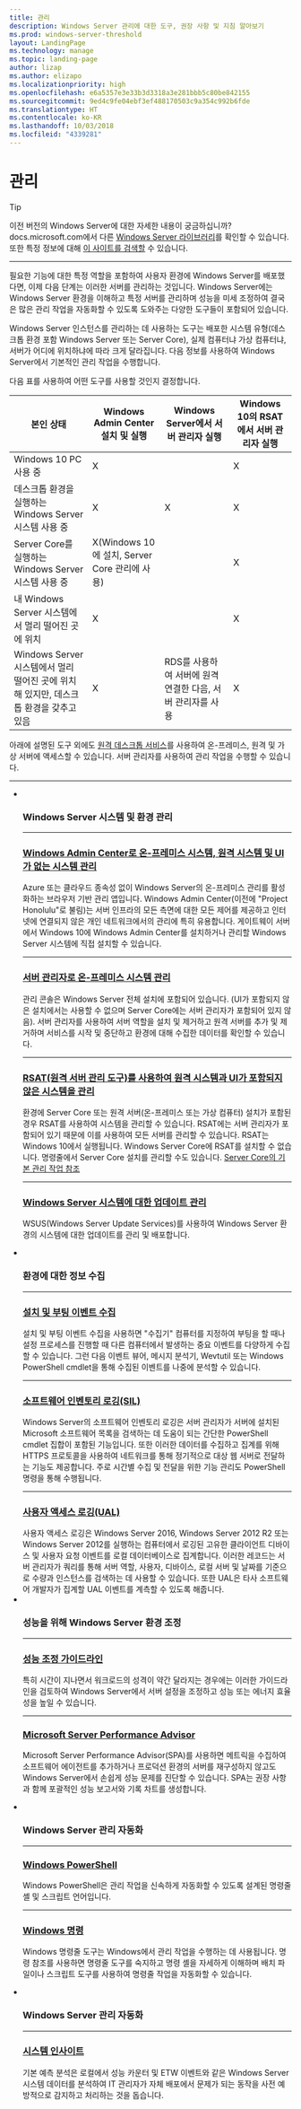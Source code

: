 ```yaml
---
title: 관리
description: Windows Server 관리에 대한 도구, 권장 사항 및 지침 알아보기
ms.prod: windows-server-threshold
layout: LandingPage
ms.technology: manage
ms.topic: landing-page
author: lizap
ms.author: elizapo
ms.localizationpriority: high
ms.openlocfilehash: e6a5357e3e33b3d3318a3e281bbb5c80be842155
ms.sourcegitcommit: 9ed4c9fe04ebf3ef488170503c9a354c992b6fde
ms.translationtype: HT
ms.contentlocale: ko-KR
ms.lasthandoff: 10/03/2018
ms.locfileid: "4339281"
---
```

# 관리


>[!TIP]
> 이전 버전의 Windows Server에 대한 자세한 내용이 궁금하십니까? docs.microsoft.com에서 다른 [Windows Server 라이브러리](/previous-versions/windows/)를 확인할 수 있습니다. 또한 특정 정보에 대해 [이 사이트를 검색할](https://docs.microsoft.com/search/index?search=Windows+Server&dataSource=previousVersions) 수 있습니다.

<hr />

필요한 기능에 대한 특정 역할을 포함하여 사용자 환경에 Windows Server를 배포했다면, 이제 다음 단계는 이러한 서버를 관리하는 것입니다. Windows Server에는 Windows Server 환경을 이해하고 특정 서버를 관리하며 성능을 미세 조정하여 결국은 많은 관리 작업을 자동화할 수 있도록 도와주는 다양한 도구들이 포함되어 있습니다. 

Windows Server 인스턴스를 관리하는 데 사용하는 도구는 배포한 시스템 유형(데스크톱 환경 포함 Windows Server 또는 Server Core), 실제 컴퓨터냐 가상 컴퓨터냐, 서버가 어디에 위치하냐에 따라 크게 달라집니다. 다음 정보를 사용하여 Windows Server에서 기본적인 관리 작업을 수행합니다.

다음 표를 사용하여 어떤 도구를 사용할 것인지 결정합니다.

| 본인 상태   | Windows Admin Center 설치 및 실행 | Windows Server에서 서버 관리자 실행 | Windows 10의 RSAT에서 서버 관리자 실행 |
|--------|----------------------|--------------------------------------|------------------------------------------|
| Windows 10 PC 사용 중 | X  |                                      | X                                        |
| 데스크톱 환경을 실행하는 Windows Server 시스템 사용 중 | X | X | X |
| Server Core를 실행하는 Windows Server 시스템 사용 중 |X(Windows 10에 설치, Server Core 관리에 사용) | | X |
| 내 Windows Server 시스템에서 멀리 떨어진 곳에 위치 |X | | X |
| Windows Server 시스템에서 멀리 떨어진 곳에 위치해 있지만, 데스크톱 환경을 갖추고 있음 |X | RDS를 사용하여 서버에 원격 연결한 다음, 서버 관리자를 사용 | X |

아래에 설명된 도구 외에도 [원격 데스크톱 서비스](../remote/remote-desktop-services/welcome-to-rds.md)를 사용하여 온-프레미스, 원격 및 가상 서버에 액세스할 수 있습니다. 서버 관리자를 사용하여 관리 작업을 수행할 수 있습니다.

<HR />

<ul class="cardsI panelContent">
<li>
        <div class="cardSize">
            <div class="cardPadding">
                <div class="card">
                    <div class="cardImageOuter">
                        <div class="cardImage">
                            <img src="../media/i-manage.svg" alt="" />
                        </div>
                    </div>
                    <div class="cardText">
                    <h3>Windows Server 시스템 및 환경 관리</h3>
<HR />
                        <p><h3><a href="../manage/windows-admin-center/overview.md">Windows Admin Center로 온-프레미스 시스템, 원격 시스템 및 UI가 없는 시스템 관리</a></h3>Azure 또는 클라우드 종속성 없이 Windows Server의 온-프레미스 관리를 활성화하는 브라우저 기반 관리 앱입니다. Windows Admin Center(이전에 "Project Honolulu"로 불림)는 서버 인프라의 모든 측면에 대한 모든 제어를 제공하고 인터넷에 연결되지 않은 개인 네트워크에서의 관리에 특히 유용합니다. 게이트웨이 서버에서 Windows 10에 Windows Admin Center를 설치하거나 관리할 Windows Server 시스템에 직접 설치할 수 있습니다.</p>
<HR />
                        <p><h3><a href="server-manager/server-manager.md">서버 관리자로 온-프레미스 시스템 관리</a></h3>관리 콘솔은 Windows Server 전체 설치에 포함되어 있습니다. (UI가 포함되지 않은 설치에서는 사용할 수 없으며 Server Core에는 서버 관리자가 포함되어 있지 않음). 서버 관리자를 사용하여 서버 역할을 설치 및 제거하고 원격 서버를 추가 및 제거하며 서비스를 시작 및 중단하고 환경에 대해 수집한 데이터를 확인할 수 있습니다.</p>
<HR />
                        <p><h3><a href="../remote/remote-server-administration-tools.md">RSAT(원격 서버 관리 도구)를 사용하여 원격 시스템과 UI가 포함되지 않은 시스템을 관리</a></h3>환경에 Server Core 또는 원격 서버(온-프레미스 또는 가상 컴퓨터) 설치가 포함된 경우 RSAT를 사용하여 시스템을 관리할 수 있습니다. RSAT에는 서버 관리자가 포함되어 있기 때문에 이를 사용하여 모든 서버를 관리할 수 있습니다. RSAT는 Windows 10에서 실행됩니다. Windows Server Core에 RSAT를 설치할 수 없습니다. 명령줄에서 Server Core 설치를 관리할 수도 있습니다. <a href="server-core/server-core-administer.md">Server Core의 기본 관리 작업 참조</a>
<HR />
                        <p><h3><a href="windows-server-update-services/get-started/windows-server-update-services-wsus.md">Windows Server 시스템에 대한 업데이트 관리</a></h3>WSUS(Windows Server Update Services)를 사용하여 Windows Server 환경의 시스템에 대한 업데이트를 관리 및 배포합니다.</p>
                    </div>
                </div>
            </div>
        </div>
    </li>
<li>
        <div class="cardSize">
            <div class="cardPadding">
                <div class="card">
                    <div class="cardImageOuter">
                        <div class="cardImage">
                            <img src="../media/i-manage.svg" alt="" />
                        </div>
                    </div>
                    <div class="cardText">
                    <h3>환경에 대한 정보 수집</h3>
<HR />
                        <p><h3><a href="get-started-with-setup-and-boot-event-collection.md">설치 및 부팅 이벤트 수집</a></h3>설치 및 부팅 이벤트 수집을 사용하면 "수집기" 컴퓨터를 지정하여 부팅을 할 때나 설정 프로세스를 진행할 때 다른 컴퓨터에서 발생하는 중요 이벤트를 다양하게 수집할 수 있습니다. 그런 다음 이벤트 뷰어, 메시지 분석기, Wevtutil 또는 Windows PowerShell cmdlet을 통해 수집된 이벤트를 나중에 분석할 수 있습니다. </p>
<HR />
                        <p><h3><a href="software-inventory-logging/get-started-with-software-inventory-logging.md">소프트웨어 인벤토리 로깅(SIL)</a></h3>Windows Server의 소프트웨어 인벤토리 로깅은 서버 관리자가 서버에 설치된 Microsoft 소프트웨어 목록을 검색하는 데 도움이 되는 간단한 PowerShell cmdlet 집합이 포함된 기능입니다. 또한 이러한 데이터를 수집하고 집계를 위해 HTTPS 프로토콜을 사용하여 네트워크를 통해 정기적으로 대상 웹 서버로 전달하는 기능도 제공합니다. 주로 시간별 수집 및 전달을 위한 기능 관리도 PowerShell 명령을 통해 수행됩니다.</p>
<HR />
                        <p><h3><a href="user-access-logging/get-started-with-user-access-logging.md">사용자 액세스 로깅(UAL)</a></h3>사용자 액세스 로깅은 Windows Server 2016, Windows Server 2012 R2 또는 Windows Server 2012를 실행하는 컴퓨터에서 로깅된 고유한 클라이언트 디바이스 및 사용자 요청 이벤트를 로컬 데이터베이스로 집계합니다. 이러한 레코드는 서버 관리자가 쿼리를 통해 서버 역할, 사용자, 디바이스, 로컬 서버 및 날짜를 기준으로 수량과 인스턴스를 검색하는 데 사용할 수 있습니다. 또한 UAL은 타사 소프트웨어 개발자가 집계할 UAL 이벤트를 계측할 수 있도록 해줍니다. </a>
                    </div>
                </div>
            </div>
        </div>
    </li>
<li>
        <div class="cardSize">
            <div class="cardPadding">
                <div class="card">
                    <div class="cardImageOuter">
                        <div class="cardImage">
                            <img src="../media/i-manage.svg" alt="" />
                        </div>
                    </div>
                    <div class="cardText">
                    <h3>성능을 위해 Windows Server 환경 조정</h3>
<HR />
                        <p><h3><a href="performance-tuning/index.md">성능 조정 가이드라인</a></h3>특히 시간이 지나면서 워크로드의 성격이 약간 달라지는 경우에는 이러한 가이드라인을 검토하여 Windows Server에서 서버 설정을 조정하고 성능 또는 에너지 효율성을 높일 수 있습니다.</p>
<HR />
                        <p><h3><a href="server-performance-advisor/microsoft-server-performance-advisor.md">Microsoft Server Performance Advisor</a></h3>Microsoft Server Performance Advisor(SPA)를 사용하면 메트릭을 수집하여 소프트웨어 에이전트를 추가하거나 프로덕션 환경의 서버를 재구성하지 않고도 Windows Server에서 손쉽게 성능 문제를 진단할 수 있습니다. SPA는 권장 사항과 함께 포괄적인 성능 보고서와 기록 차트를 생성합니다.</p>
                    </div>
                </div>
            </div>
        </div>
    </li>
<li>
        <div class="cardSize">
            <div class="cardPadding">
                <div class="card">
                    <div class="cardImageOuter">
                        <div class="cardImage">
                            <img src="../media/i-manage.svg" alt="" />
                        </div>
                    </div>
                    <div class="cardText">
                    <h3>Windows Server 관리 자동화</h3>
<HR />
                        <p><h3><a href="https://docs.microsoft.com/powershell/scripting/powershell-scripting?view=powershell-5.1">Windows PowerShell</a></h3>Windows PowerShell은 관리 작업을 신속하게 자동화할 수 있도록 설계된 명령줄 셸 및 스크립트 언어입니다. </p>
<HR />
                        <p><h3><a href="windows-commands/windows-commands.md">Windows 명령</a></h3>Windows 명령줄 도구는 Windows에서 관리 작업을 수행하는 데 사용됩니다. 명령 참조를 사용하면 명령줄 도구를 숙지하고 명령 셸을 자세하게 이해하며 배치 파일이나 스크립트 도구를 사용하여 명령줄 작업을 자동화할 수 있습니다.</p>
                    </div>
                </div>
            </div>
        </div>
    </li>
<li>
        <div class="cardSize">
            <div class="cardPadding">
                <div class="card">
                    <div class="cardImageOuter">
                        <div class="cardImage">
                            <img src="../media/i-manage.svg" alt="" />
                        </div>
                    </div>
                    <div class="cardText">
                    <h3>Windows Server 관리 자동화</h3>
<HR />
                        <p><h3><a href="..\manage\system-insights\overview.md">시스템 인사이트</h3></a>기본 예측 분석은 로컬에서 성능 카운터 및 ETW 이벤트와 같은 Windows Server 시스템 데이터를 분석하여 IT 관리자가 자체 배포에서 문제가 되는 동작을 사전 예방적으로 감지하고 처리하는 것을 돕습니다.</p>
                    </div>
                </div>
            </div>
        </div>
    </li>
</ul>